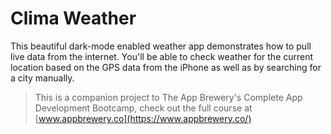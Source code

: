 

#  Clima Weather


This beautiful dark-mode enabled weather app demonstrates how to pull live data from the internet. You'll be able to check weather for the current location based on the GPS data from the iPhone as well as by searching for a city manually. 

















>This is a companion project to The App Brewery's Complete App Development Bootcamp, check out the full course at [www.appbrewery.co](https://www.appbrewery.co/)
